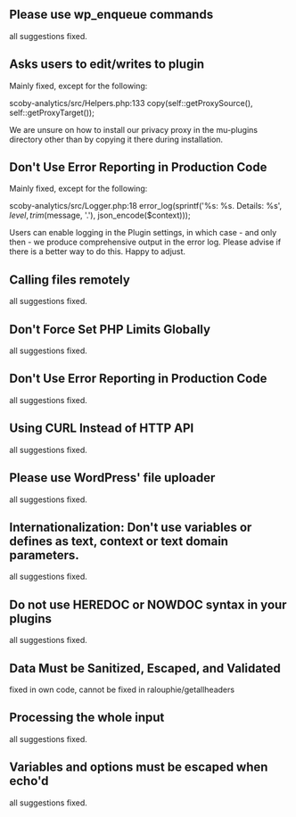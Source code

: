 ## Please use wp_enqueue commands
all suggestions fixed.

## Asks users to edit/writes to plugin
Mainly fixed, except for the following:

scoby-analytics/src/Helpers.php:133                                      copy(self::getProxySource(), self::getProxyTarget());

We are unsure on how to install our privacy proxy in the mu-plugins directory other than by copying it there during installation.

## Don't Use Error Reporting in Production Code

Mainly fixed, except for the following: 

scoby-analytics/src/Logger.php:18                       error_log(sprintf('%s: %s. Details: %s', $level, trim($message, '.'), json_encode($context)));

Users can enable logging in the Plugin settings, in which case - and only then - we produce comprehensive output in the error log. Please advise if there is a better way to do this. Happy to adjust.

## Calling files remotely
all suggestions fixed.

## Don't Force Set PHP Limits Globally
all suggestions fixed.

## Don't Use Error Reporting in Production Code
all suggestions fixed.

## Using CURL Instead of HTTP API
all suggestions fixed.

## Please use WordPress' file uploader
all suggestions fixed.

## Internationalization: Don't use variables or defines as text, context or text domain parameters.
all suggestions fixed.

## Do not use HEREDOC or NOWDOC syntax in your plugins
all suggestions fixed.

## Data Must be Sanitized, Escaped, and Validated
fixed in own code, cannot be fixed in ralouphie/getallheaders

## Processing the whole input
all suggestions fixed.

## Variables and options must be escaped when echo'd
all suggestions fixed.

